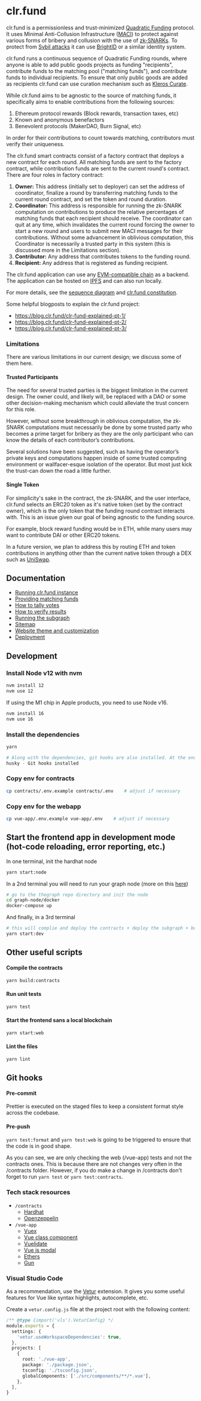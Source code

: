 # clr.fund

clr.fund is a permissionless and trust-minimized [Quadratic Funding](https://wtfisqf.com/) protocol. It uses Minimal Anti-Collusion Infrastructure ([MACI](https://github.com/appliedzkp/maci)) to protect against various forms of bribery and collusion with the use of [zk-SNARKs](https://academy.binance.com/en/articles/zk-snarks-and-zk-starks-explained). To protect from [Sybil attacks](https://en.wikipedia.org/wiki/Sybil_attack) it can use [BrightID](https://brightID.org) or a similar identity system.

clr.fund runs a continuous sequence of Quadratic Funding rounds, where anyone is able to add public goods projects as funding "recipients", contribute funds to the matching pool ("matching funds"), and contribute funds to individual recipients. To ensure that only public goods are added as recipients clr.fund can use curation mechanism such as [Kleros Curate](https://curate.kleros.io/).

While clr.fund aims to be agnostic to the source of matching funds, it specifically aims to enable contributions from the following sources:

1. Ethereum protocol rewards (Block rewards, transaction taxes, etc)
2. Known and anonymous benefactors
3. Benevolent protocols (MakerDAO, Burn Signal, etc)

In order for their contributions to count towards matching, contributors must verify their uniqueness.

The clr.fund smart contracts consist of a factory contract that deploys a new contract for each round. All matching funds are sent to the factory contract, while contribution funds are sent to the current round's contract. There are four roles in factory contract:

1. **Owner:** This address (initially set to deployer) can set the address of coordinator, finalize a round by transferring matching funds to the current round contract, and set the token and round duration.
2. **Coordinator:** This address is responsible for running the zk-SNARK computation on contributions to produce the relative percentages of matching funds that each recipient should receive. The coordinator can quit at any time, which invalidates the current round forcing the owner to start a new round and users to submit new MACI messages for their contributions. Without some advancement in oblivious computation, this Coordinator is necessarily a trusted party in this system (this is discussed more in the Limitations section).
3. **Contributor:** Any address that contributes tokens to the funding round.
4. **Recipient:** Any address that is registered as funding recipient.

The clr.fund application can use any [EVM-compatible chain](https://ethereum.org/) as a backend. The application can be hosted on [IPFS](https://ipfs.io/) and can also run locally.

For more details, see the [sequence diagram](docs/clrfund.svg) and [clr.fund constitution](https://github.com/clrfund/constitution).

Some helpful blogposts to explain the clr.fund project:

- https://blog.clr.fund/clr-fund-explained-pt-1/
- https://blog.clr.fund/clr-fund-explained-pt-2/
- https://blog.clr.fund/clr-fund-explained-pt-3/

### Limitations

There are various limitations in our current design; we discuss some of them here.

#### Trusted Participants

The need for several trusted parties is the biggest limitation in the current design. The owner could, and likely will, be replaced with a DAO or some other decision-making mechanism which could alleviate the trust concern for this role.

However, without some breakthrough in oblivious computation, the zk-SNARK computations must necessarily be done by some trusted party who becomes a prime target for bribery as they are the only participant who can know the details of each contributor’s contributions.

Several solutions have been suggested, such as having the operator’s private keys and computations happen inside of some trusted computing environment or wallfacer-esque isolation of the operator. But most just kick the trust-can down the road a little further.

#### Single Token

For simplicity's sake in the contract, the zk-SNARK, and the user interface, clr.fund selects an ERC20 token as it's native token (set by the contract owner), which is the only token that the funding round contract interacts with. This is an issue given our goal of being agnostic to the funding source.

For example, block reward funding would be in ETH, while many users may want to contribute DAI or other ERC20 tokens.

In a future version, we plan to address this by routing ETH and token contributions in anything other than the current native token through a DEX such as [UniSwap](https://uniswap.org/).

## Documentation

- [Running clr.fund instance](docs/admin.md)
- [Providing matching funds](docs/funding-source.md)
- [How to tally votes](docs/coordinator.md)
- [How to verify results](docs/trusted-setup.md)
- [Running the subgraph](docs/subgraph.md)
- [Sitemap](docs/sitemap.md)
- [Website theme and customization](docs/theme.md)
- [Deployment](docs/deployment.md)

## Development

### Install Node v12 with nvm

```sh
nvm install 12
nvm use 12
```

If using the M1 chip in Apple products, you need to use Node v16.

```sh
nvm install 16
nvm use 16
```

### Install the dependencies

```sh
yarn

# Along with the dependencies, git hooks are also installed. At the end of the installation, you will see the following line after a successful setup.
husky - Git hooks installed
```

### Copy env for contracts

```sh
cp contracts/.env.example contracts/.env    # adjust if necessary
```

### Copy env for the webapp

```sh
cp vue-app/.env.example vue-app/.env    # adjust if necessary
```

## Start the frontend app in development mode (hot-code reloading, error reporting, etc.)

In one terminal, init the hardhat node

```sh
yarn start:node
```

In a 2nd terminal you will need to run your graph node (more on this
[here](docs/subgraph.md))

```sh
# go to the thegraph repo directory and init the node
cd graph-node/docker
docker-compose up
```

And finally, in a 3rd terminal

```sh
# this will complie and deploy the contracts + deploy the subgraph + build and run the vue app
yarn start:dev
```

## Other useful scripts

#### Compile the contracts

```sh
yarn build:contracts
```

#### Run unit tests

```sh
yarn test
```

#### Start the frontend sans a local blockchain

```sh
yarn start:web
```

#### Lint the files

```sh
yarn lint
```

## Git hooks

#### Pre-commit

Prettier is executed on the staged files to keep a consistent format style
across the codebase.

#### Pre-push

`yarn test:format` and `yarn test:web` is going to be triggered to ensure that
the code is in good shape.

As you can see, we are only checking the web (/vue-app) tests and not
the contracts ones. This is because there are not changes very often in the
/contracts folder. However, if you do make a change in /contracts don't forget
to run `yarn test` or `yarn test:contracts`.

### Tech stack resources

- `/contracts`
  - [Hardhat](https://hardhat.org/)
  - [Openzeppelin](https://openzeppelin.com/)
- `/vue-app`
  - [Vuex](https://vuex.vuejs.org/)
  - [Vue class component](https://class-component.vuejs.org/)
  - [Vuelidate](https://vuelidate-next.netlify.app/)
  - [Vue js modal](http://vue-js-modal.yev.io/)
  - [Ethers](https://docs.ethers.io/v5/)
  - [Gun](https://gun.eco/docs/)

### Visual Studio Code

As a recommendation, use the [Vetur](https://vuejs.github.io/vetur/) extension.
It gives you some useful features for Vue like syntax highlights, autocomplete,
etc.

Create a `vetur.config.js` file at the project root with the following content:

```ts
/** @type {import('vls').VeturConfig} */
module.exports = {
  settings: {
    'vetur.useWorkspaceDependencies': true,
  },
  projects: [
    {
      root: './vue-app',
      package: './package.json',
      tsconfig: './tsconfig.json',
      globalComponents: ['./src/components/**/*.vue'],
    },
  ],
}
```

